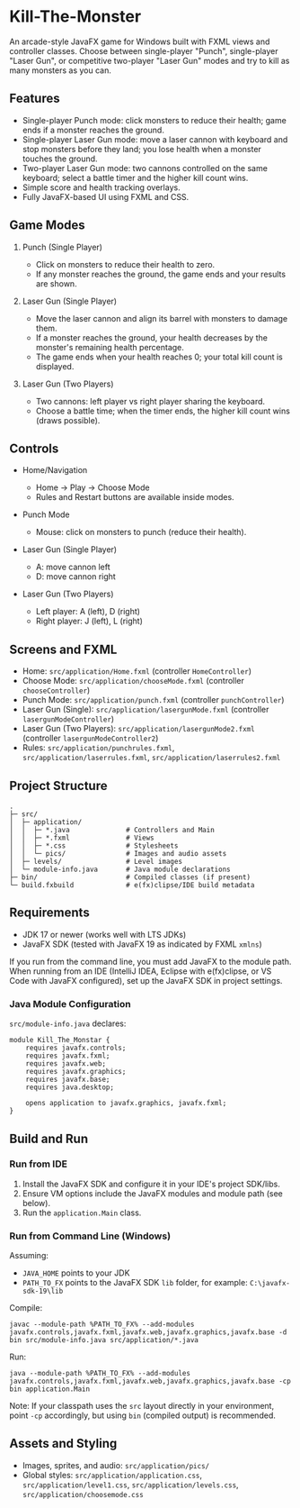 # Kill-The-Monster

An arcade-style JavaFX game for Windows built with FXML views and controller classes. Choose between single-player "Punch", single-player "Laser Gun", or competitive two-player "Laser Gun" modes and try to kill as many monsters as you can.

## Features
- Single-player Punch mode: click monsters to reduce their health; game ends if a monster reaches the ground.
- Single-player Laser Gun mode: move a laser cannon with keyboard and stop monsters before they land; you lose health when a monster touches the ground.
- Two-player Laser Gun mode: two cannons controlled on the same keyboard; select a battle timer and the higher kill count wins.
- Simple score and health tracking overlays.
- Fully JavaFX-based UI using FXML and CSS.

## Game Modes
1. Punch (Single Player)
   - Click on monsters to reduce their health to zero.
   - If any monster reaches the ground, the game ends and your results are shown.

2. Laser Gun (Single Player)
   - Move the laser cannon and align its barrel with monsters to damage them.
   - If a monster reaches the ground, your health decreases by the monster's remaining health percentage.
   - The game ends when your health reaches 0; your total kill count is displayed.

3. Laser Gun (Two Players)
   - Two cannons: left player vs right player sharing the keyboard.
   - Choose a battle time; when the timer ends, the higher kill count wins (draws possible).

## Controls
- Home/Navigation
  - Home -> Play -> Choose Mode
  - Rules and Restart buttons are available inside modes.

- Punch Mode
  - Mouse: click on monsters to punch (reduce their health).

- Laser Gun (Single Player)
  - A: move cannon left
  - D: move cannon right

- Laser Gun (Two Players)
  - Left player: A (left), D (right)
  - Right player: J (left), L (right)

## Screens and FXML
- Home: `src/application/Home.fxml` (controller `HomeController`)
- Choose Mode: `src/application/chooseMode.fxml` (controller `chooseController`)
- Punch Mode: `src/application/punch.fxml` (controller `punchController`)
- Laser Gun (Single): `src/application/lasergunMode.fxml` (controller `lasergunModeController`)
- Laser Gun (Two Players): `src/application/lasergunMode2.fxml` (controller `lasergunModeController2`)
- Rules: `src/application/punchrules.fxml`, `src/application/laserrules.fxml`, `src/application/laserrules2.fxml`

## Project Structure
```
.
├─ src/
│  ├─ application/
│  │  ├─ *.java              # Controllers and Main
│  │  ├─ *.fxml              # Views
│  │  ├─ *.css               # Stylesheets
│  │  └─ pics/               # Images and audio assets
│  ├─ levels/                # Level images
│  └─ module-info.java       # Java module declarations
├─ bin/                      # Compiled classes (if present)
└─ build.fxbuild             # e(fx)clipse/IDE build metadata
```

## Requirements
- JDK 17 or newer (works well with LTS JDKs)
- JavaFX SDK (tested with JavaFX 19 as indicated by FXML `xmlns`)

If you run from the command line, you must add JavaFX to the module path. When running from an IDE (IntelliJ IDEA, Eclipse with e(fx)clipse, or VS Code with JavaFX configured), set up the JavaFX SDK in project settings.

### Java Module Configuration
`src/module-info.java` declares:
```
module Kill_The_Monstar {
    requires javafx.controls;
    requires javafx.fxml;
    requires javafx.web;
    requires javafx.graphics;
    requires javafx.base;
    requires java.desktop;

    opens application to javafx.graphics, javafx.fxml;
}
```

## Build and Run

### Run from IDE
1. Install the JavaFX SDK and configure it in your IDE's project SDK/libs.
2. Ensure VM options include the JavaFX modules and module path (see below).
3. Run the `application.Main` class.

### Run from Command Line (Windows)
Assuming:
- `JAVA_HOME` points to your JDK
- `PATH_TO_FX` points to the JavaFX SDK `lib` folder, for example: `C:\javafx-sdk-19\lib`

Compile:
```
javac --module-path %PATH_TO_FX% --add-modules javafx.controls,javafx.fxml,javafx.web,javafx.graphics,javafx.base -d bin src/module-info.java src/application/*.java
```

Run:
```
java --module-path %PATH_TO_FX% --add-modules javafx.controls,javafx.fxml,javafx.web,javafx.graphics,javafx.base -cp bin application.Main
```

Note: If your classpath uses the `src` layout directly in your environment, point `-cp` accordingly, but using `bin` (compiled output) is recommended.

## Assets and Styling
- Images, sprites, and audio: `src/application/pics/`
- Global styles: `src/application/application.css`, `src/application/level1.css`, `src/application/levels.css`, `src/application/choosemode.css`

